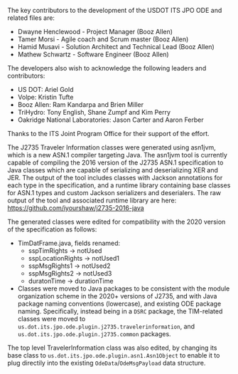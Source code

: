 The key contributors to the development of the USDOT ITS JPO ODE and related files are:
* Dwayne Henclewood - Project Manager (Booz Allen)
* Tamer Morsi - Agile coach and Scrum master (Booz Allen)
* Hamid Musavi - Solution Architect and Technical Lead (Booz Allen)
* Mathew Schwartz - Software Engineer (Booz Allen)

The developers also wish to acknowledge the following leaders and contributors:
* US DOT: Ariel Gold
* Volpe: Kristin Tufte
* Booz Allen: Ram Kandarpa and Brien Miller
* TriHydro: Tony English, Shane Zumpf and Kim Perry
* Oakridge National Laboratories: Jason Carter and Aaron Ferber

Thanks to the ITS Joint Program Office for their support of the effort.

The J2735 Traveler Information classes were generated using asn1jvm, which is a new ASN.1 compiler targeting Java. The asn1jvm tool is currently capable of compiling the 2016 version of the J2735 ASN.1 specification to Java classes which are capable of serializing and deserializing XER and JER.  The output of the tool includes classes with Jackson annotations for each type in the specification, and a runtime library containing base classes for ASN.1 types and custom Jackson serializers and deserialers. The raw output of the tool and associated runtime library are here: https://github.com/iyourshaw/j2735-2016-java
 
The generated classes were edited for compatibility with the 2020 version of the specification as follows:
 
* TimDatFrame.java, fields renamed:
	* sspTimRights -> notUsed
	* sspLocationRights -> notUsed1
	* sspMsgRights1 -> notUsed2
	* sspMsgRights2 -> notUsed3
	* duratonTime -> durationTime
* Classes were moved to Java packages to be consistent with the module organization scheme in the 2020+ versions of J2735, and with Java package naming conventions (lowercase), and existing ODE package naming. Specifically, instead being in a `DSRC` package, the TIM-related classes were moved to `us.dot.its.jpo.ode.plugin.j2735.travelerinformation`, and `us.dot.its.jpo.ode.plugin.j2735.common` packages.
 
The top level TravelerInformation class was also edited, by changing its base class to `us.dot.its.jpo.ode.plugin.asn1.Asn1Object` to enable it to plug directily into the existing `OdeData`/`OdeMsgPayload` data structure.